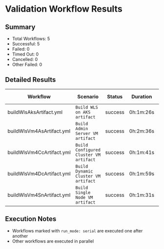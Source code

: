 # Validation Workflow Results

## Summary
- Total Workflows: 5
- Successful: 5
- Failed: 0
- Timed Out: 0
- Cancelled: 0
- Other Failed: 0

## Detailed Results

| Workflow | Scenario | Status | Duration | Run URL |
|----------|----------|---------|-----------|----------|
| buildWlsAksArtifact.yml | `Build WLS on AKS artifact` | success | 0h:1m:26s | [View Run](https://github.com/oracle/weblogic-azure/actions/runs/18437988368) |
| buildWlsVm4AsArtifact.yml | `Build Admin Server VM artifact` | success | 0h:2m:36s | [View Run](https://github.com/oracle/weblogic-azure/actions/runs/18437989271) |
| buildWlsVm4CcArtifact.yml | `Build Configured Cluster VM artifact` | success | 0h:1m:41s | [View Run](https://github.com/oracle/weblogic-azure/actions/runs/18437990257) |
| buildWlsVm4DcArtifact.yml | `Build Dynamic Cluster VM artifact` | success | 0h:1m:59s | [View Run](https://github.com/oracle/weblogic-azure/actions/runs/18437991276) |
| buildWlsVm4SnArtifact.yml | `Build Single Node VM artifact` | success | 0h:1m:31s | [View Run](https://github.com/oracle/weblogic-azure/actions/runs/18437992404) |


## Execution Notes
- Workflows marked with `run_mode: serial` are executed one after another
- Other workflows are executed in parallel

